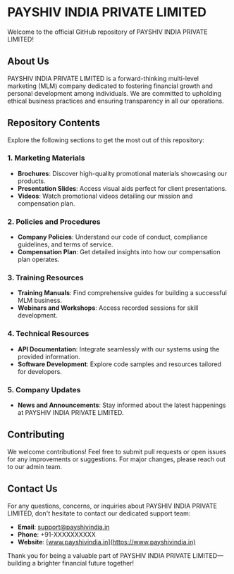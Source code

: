 # PAYSHIV INDIA PRIVATE LIMITED

Welcome to the official GitHub repository of PAYSHIV INDIA PRIVATE LIMITED!

## About Us

PAYSHIV INDIA PRIVATE LIMITED is a forward-thinking multi-level marketing (MLM) company dedicated to fostering financial growth and personal development among individuals. We are committed to upholding ethical business practices and ensuring transparency in all our operations.

## Repository Contents

Explore the following sections to get the most out of this repository:

### 1. Marketing Materials
   - **Brochures**: Discover high-quality promotional materials showcasing our products.
   - **Presentation Slides**: Access visual aids perfect for client presentations.
   - **Videos**: Watch promotional videos detailing our mission and compensation plan.

### 2. Policies and Procedures
   - **Company Policies**: Understand our code of conduct, compliance guidelines, and terms of service.
   - **Compensation Plan**: Get detailed insights into how our compensation plan operates.

### 3. Training Resources
   - **Training Manuals**: Find comprehensive guides for building a successful MLM business.
   - **Webinars and Workshops**: Access recorded sessions for skill development.

### 4. Technical Resources
   - **API Documentation**: Integrate seamlessly with our systems using the provided information.
   - **Software Development**: Explore code samples and resources tailored for developers.

### 5. Company Updates
   - **News and Announcements**: Stay informed about the latest happenings at PAYSHIV INDIA PRIVATE LIMITED.

## Contributing

We welcome contributions! Feel free to submit pull requests or open issues for any improvements or suggestions. For major changes, please reach out to our admin team.

## Contact Us

For any questions, concerns, or inquiries about PAYSHIV INDIA PRIVATE LIMITED, don't hesitate to contact our dedicated support team:

- **Email**: support@payshivindia.in
- **Phone**: +91-XXXXXXXXXX
- **Website**: [www.payshivindia.in](https://www.payshivindia.in)

Thank you for being a valuable part of PAYSHIV INDIA PRIVATE LIMITED—building a brighter financial future together!
